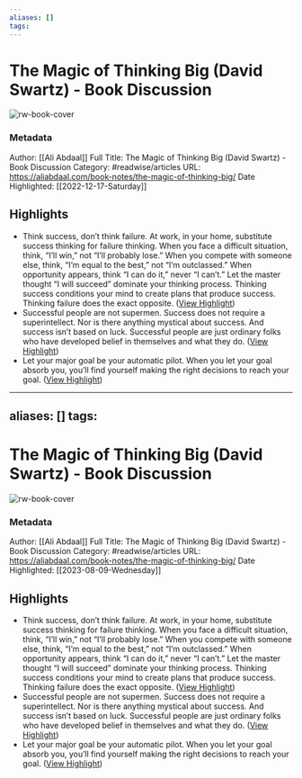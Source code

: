 ```yaml
---
aliases: []
tags:
---
```

# The Magic of Thinking Big (David Swartz) - Book Discussion

![rw-book-cover](https://aliabdaal.com/content/images/2021/02/The-Magic-of-Thinking-Big.jpg)
### Metadata
Author: [[Ali Abdaal]]
Full Title: The Magic of Thinking Big (David Swartz) - Book Discussion
Category: #readwise/articles
URL: https://aliabdaal.com/book-notes/the-magic-of-thinking-big/
Date Highlighted: [[2022-12-17-Saturday]]

## Highlights
- Think success, don’t think failure. At work, in your home, substitute success thinking for failure thinking. When you face a difficult situation, think, “I’ll win,” not “I’ll probably lose.” When you compete with someone else, think, “I’m equal to the best,” not “I’m outclassed.” When opportunity appears, think “I can do it,” never “I can’t.” Let the master thought “I will succeed” dominate your thinking process. Thinking success conditions your mind to create plans that produce success. Thinking failure does the exact opposite. ([View Highlight](https://read.readwise.io/read/01gmeqcfg90xwff2xst8ns0fhx))
- Successful people are not supermen. Success does not require a superintellect. Nor is there anything mystical about success. And success isn’t based on luck. Successful people are just ordinary folks who have developed belief in themselves and what they do. ([View Highlight](https://read.readwise.io/read/01gmeqh79wbw0s7swggmkjajvx))
- Let your major goal be your automatic pilot. When you let your goal absorb you, you’ll find yourself making the right decisions to reach your goal. ([View Highlight](https://read.readwise.io/read/01gmes1g0frrream8rtkf86hn1))
---
aliases: []
tags:
---
# The Magic of Thinking Big (David Swartz) - Book Discussion

![rw-book-cover](https://aliabdaal.com/content/images/2021/02/The-Magic-of-Thinking-Big.jpg)
### Metadata
Author: [[Ali Abdaal]]
Full Title: The Magic of Thinking Big (David Swartz) - Book Discussion
Category: #readwise/articles
URL: https://aliabdaal.com/book-notes/the-magic-of-thinking-big/
Date Highlighted: [[2023-08-09-Wednesday]]

## Highlights
- Think success, don’t think failure. At work, in your home, substitute success thinking for failure thinking. When you face a difficult situation, think, “I’ll win,” not “I’ll probably lose.” When you compete with someone else, think, “I’m equal to the best,” not “I’m outclassed.” When opportunity appears, think “I can do it,” never “I can’t.” Let the master thought “I will succeed” dominate your thinking process. Thinking success conditions your mind to create plans that produce success. Thinking failure does the exact opposite. ([View Highlight](https://read.readwise.io/read/01gmeqcfg90xwff2xst8ns0fhx))
- Successful people are not supermen. Success does not require a superintellect. Nor is there anything mystical about success. And success isn’t based on luck. Successful people are just ordinary folks who have developed belief in themselves and what they do. ([View Highlight](https://read.readwise.io/read/01gmeqh79wbw0s7swggmkjajvx))
- Let your major goal be your automatic pilot. When you let your goal absorb you, you’ll find yourself making the right decisions to reach your goal. ([View Highlight](https://read.readwise.io/read/01gmes1g0frrream8rtkf86hn1))

